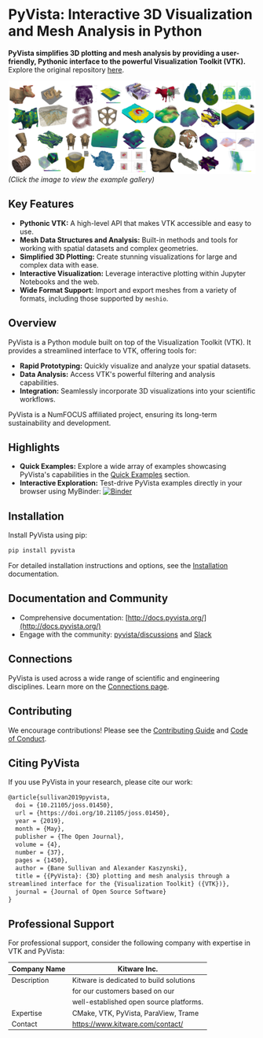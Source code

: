 # PyVista: Interactive 3D Visualization and Mesh Analysis in Python

**PyVista simplifies 3D plotting and mesh analysis by providing a user-friendly, Pythonic interface to the powerful Visualization Toolkit (VTK).**  Explore the original repository [here](https://github.com/pyvista/pyvista).

![PyVista Banner](https://github.com/pyvista/pyvista/raw/main/doc/source/_static/pyvista_banner_small.png)
*(Click the image to view the example gallery)*

## Key Features

*   **Pythonic VTK:** A high-level API that makes VTK accessible and easy to use.
*   **Mesh Data Structures and Analysis:** Built-in methods and tools for working with spatial datasets and complex geometries.
*   **Simplified 3D Plotting:** Create stunning visualizations for large and complex data with ease.
*   **Interactive Visualization:** Leverage interactive plotting within Jupyter Notebooks and the web.
*   **Wide Format Support:**  Import and export meshes from a variety of formats, including those supported by `meshio`.

## Overview

PyVista is a Python module built on top of the Visualization Toolkit (VTK). It provides a streamlined interface to VTK, offering tools for:

*   **Rapid Prototyping:** Quickly visualize and analyze your spatial datasets.
*   **Data Analysis:** Access VTK's powerful filtering and analysis capabilities.
*   **Integration:** Seamlessly incorporate 3D visualizations into your scientific workflows.

PyVista is a NumFOCUS affiliated project, ensuring its long-term sustainability and development.

## Highlights

*   **Quick Examples:** Explore a wide array of examples showcasing PyVista's capabilities in the [Quick Examples](http://docs.pyvista.org/examples/index.html) section.
*   **Interactive Exploration:** Test-drive PyVista examples directly in your browser using MyBinder: [![Binder](https://static.mybinder.org/badge_logo.svg)](https://mybinder.org/v2/gh/pyvista/pyvista-examples/master)

## Installation

Install PyVista using pip:

```bash
pip install pyvista
```

For detailed installation instructions and options, see the [Installation](http://docs.pyvista.org/getting-started/installation.html#install-ref.) documentation.

## Documentation and Community

*   Comprehensive documentation: [http://docs.pyvista.org/](http://docs.pyvista.org/)
*   Engage with the community: [pyvista/discussions](https://github.com/pyvista/pyvista/discussions) and [Slack](https://communityinviter.com/apps/pyvista/pyvista)

## Connections

PyVista is used across a wide range of scientific and engineering disciplines.  Learn more on the [Connections page](https://docs.pyvista.org/getting-started/connections.html).

## Contributing

We encourage contributions!  Please see the [Contributing Guide](https://github.com/pyvista/pyvista/blob/main/CONTRIBUTING.rst) and [Code of Conduct](https://github.com/pyvista/pyvista/blob/main/CODE_OF_CONDUCT.md).

## Citing PyVista

If you use PyVista in your research, please cite our work:

```
@article{sullivan2019pyvista,
  doi = {10.21105/joss.01450},
  url = {https://doi.org/10.21105/joss.01450},
  year = {2019},
  month = {May},
  publisher = {The Open Journal},
  volume = {4},
  number = {37},
  pages = {1450},
  author = {Bane Sullivan and Alexander Kaszynski},
  title = {{PyVista}: {3D} plotting and mesh analysis through a streamlined interface for the {Visualization Toolkit} ({VTK})},
  journal = {Journal of Open Source Software}
}
```

## Professional Support

For professional support, consider the following company with expertise in VTK and PyVista:

| Company Name  | Kitware Inc.                            |
|---------------|-----------------------------------------|
| Description   | Kitware is dedicated to build solutions |
|               | for our customers based on our          |
|               | well-established open source platforms. |
| Expertise     | CMake, VTK, PyVista, ParaView, Trame    |
| Contact       | https://www.kitware.com/contact/        |
